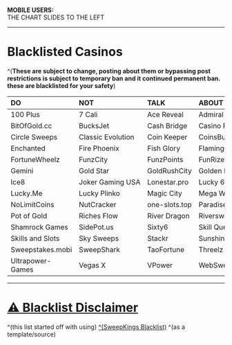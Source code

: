 **MOBILE USERS:**  
THE CHART SLIDES TO THE LEFT

---

# Blacklisted Casinos  
^(**These are subject to change, posting about them or bypassing post restrictions is subject to temporary ban and it continued permanent ban. these are blacklisted for your safety**)  
  
|**DO**|**NOT**|**TALK**|**ABOUT**|**THESE**|**CASINOS**|  
|:-|:-|:-|:-|:-|:-|  
|100&nbsp;Plus|7&nbsp;Cali|Ace&nbsp;Reveal|Admiral|Betcoin&#46;social|BitBetWin|  
|BitOfGold&#46;cc|BucksJet|Cash&nbsp;Bridge|Casino&nbsp;Royale|Chicago&nbsp;Sweeps|Chip'N&nbsp;Win|  
|Circle&nbsp;Sweeps|Classic&nbsp;Evolution|Coin&nbsp;Keeper|CoinsBucks|CosmoSlots|Dollar&nbsp;Mills|  
|Enchanted|Fire&nbsp;Phoenix|Fish&nbsp;Glory|Flamingo7|Fortune&nbsp;Slots|Fortune&nbsp;Wave|  
|FortuneWheelz|FunzCity|FunzPoints|FunRize|Galaxy&nbsp;World|Gamesroom777|  
|Gemini|Gold&nbsp;Star|GoldRushCity|Golden&nbsp;Dragon|Golden&nbsp;Reel|Golden&nbsp;Treasure|  
|Ice8|Joker&nbsp;Gaming&nbsp;USA|Lonestar&#46;pro|Lucky&nbsp;6|Lucky&nbsp;777|Lucky&nbsp;Charms|  
|Lucky&#46;Me|Lucky&nbsp;Plinko|Magic&nbsp;City|Mega&nbsp;Win|Moozi|MrAllInOne|Noble|  
|NoLimitCoins|NutCracker|one-slots&#46;top|Paradise|PayDay&nbsp;Sweeps|PlayNet&nbsp;Fun|  
|Pot&nbsp;of&nbsp;Gold|Riches&nbsp;Flow|River&nbsp;Dragon|Riversweeps|Roll&nbsp;Royale|Scrooge|  
|Shamrock&nbsp;Games|SidePot&#46;us|Sixty6|Skill&nbsp;Quest|SkillMachine&#46;net|SkillMine&#46;net|  
|Skills&nbsp;and&nbsp;Slots|Sky&nbsp;Sweeps|Stackr|SunshineSweeps|SweepSlots|  
|Sweepstakes&#46;mobi|SweepShark|TaoFortune|Threelz|TigerIsHome|ToraTora|  
|Ultrapower-Games|Vegas&nbsp;X|VPower|WebSweeps|Wild&nbsp;World|YayCasino&#46;us&#47;com|  

---

# [⚠️ Blacklist Disclaimer](https://www.reddit.com/r/CasinoFreebies/wiki/blacklisted_casinos/disclaimer)  

^(this list started off with using) [^(SweepKings Blacklist)](https://sweepskings.com/untrustworthy) ^(as a template/source)